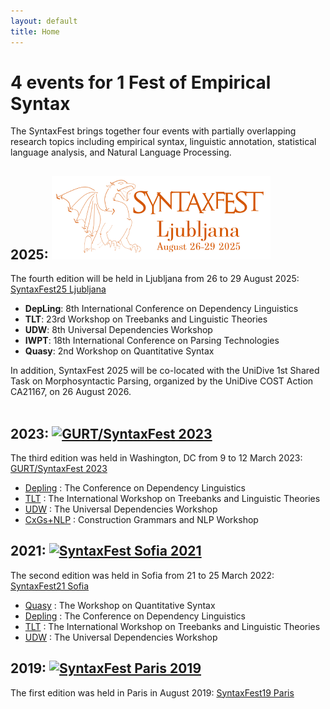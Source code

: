 ```yaml
---
layout: default
title: Home
---
```

# 4 events for 1 Fest of Empirical Syntax

The SyntaxFest brings together four events with partially overlapping research topics including empirical syntax, linguistic annotation, statistical language analysis, and Natural Language Processing.

## 2025: [![SyntaxFest Ljubljana 2025](/images/SyntaxFest.Ljubljana.horizontal.png)](syntaxfest25)

The fourth edition will be held in Ljubljana from 26 to 29 August 2025: [SyntaxFest25 Ljubljana](syntaxfest25/)

* **DepLing**: 8th International Conference on Dependency Linguistics
* **TLT**: 23rd Workshop on Treebanks and Linguistic Theories
* **UDW**: 8th Universal Dependencies Workshop
* **IWPT**: 18th International Conference on Parsing Technologies
* **Quasy**: 2nd Workshop on Quantitative Syntax

In addition, SyntaxFest 2025 will be co-located with the UniDive 1st Shared Task on Morphosyntactic Parsing, organized by the UniDive COST Action CA21167, on 26 August 2026.
<br>
<br>


## 2023: [<img src="https://github.com/syntaxfest/syntaxfest.github.io/raw/master/images/GURT.syntaxfest.DC.horizontal.png" alt="GURT/SyntaxFest 2023" width="350"/>](https://gurt.georgetown.edu/gurt-2023/)

The third edition was held in Washington, DC from 9 to 12 March 2023: [GURT/SyntaxFest 2023](https://gurt.georgetown.edu/gurt-2023/)

* [Depling](https://depling.org/) : The Conference on Dependency Linguistics
* [TLT](https://cl.indiana.edu/tlt2023/) : The International Workshop on Treebanks and Linguistic Theories 
* [UDW](https://universaldependencies.org/udw23/) : The Universal Dependencies Workshop
* [CxGs+NLP](https://sites.google.com/view/cxgsnlpworkshop) : Construction Grammars and NLP Workshop

## 2021: [![SyntaxFest Sofia 2021](/images/syntaxfest.sofia.png)](syntaxfest21/)

The second edition was held in Sofia from 21 to 25 March 2022:  [SyntaxFest21 Sofia](https://syntaxfest.github.io/syntaxfest21/)

* [Quasy](https://quasy-2021.webnode.cz/) : The Workshop on Quantitative Syntax
* [Depling](https://depling.org/depling2021/) : The Conference on Dependency Linguistics
* [TLT](https://tlt2021.phil.hhu.de/) : The International Workshop on Treebanks and Linguistic Theories 
* [UDW](https://universaldependencies.org/udw21/) : The Universal Dependencies Workshop

## 2019: [![SyntaxFest Paris 2019](/images/syntaxfest.paris.png)](syntaxfest19)

The first edition was held in Paris in August 2019: [SyntaxFest19 Paris](syntaxfest19/)







